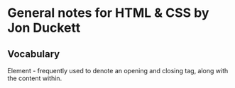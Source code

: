 General notes for HTML & CSS by Jon Duckett
===========================================

Vocabulary
----------
Element - frequently used to denote an opening and closing tag, along with the content within.

